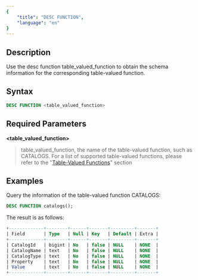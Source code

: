 ```yaml
---
{
    "title": "DESC FUNCTION",
    "language": "en"
}
---
```


## Description

Use the desc function table_valued_function to obtain the schema information for the corresponding table-valued function.

## Syntax

```sql
DESC FUNCTION <table_valued_function>
```

## Required Parameters

**<table_valued_function>**

> table_valued_function, the name of the table-valued function, such as CATALOGS. For a list of supported table-valued functions, please refer to the "[Table-Valued Functions](https://doris.apache.org/en/docs/dev/sql-manual/sql-functions/table-valued-functions/s3/)" section

## Examples

Query the information of the table-valued function CATALOGS:

```sql
DESC FUNCTION catalogs();
```

The result is as follows:

```sql
+-------------+--------+------+-------+---------+-------+
| Field       | Type   | Null | Key   | Default | Extra |
+-------------+--------+------+-------+---------+-------+
| CatalogId   | bigint | No   | false | NULL    | NONE  |
| CatalogName | text   | No   | false | NULL    | NONE  |
| CatalogType | text   | No   | false | NULL    | NONE  |
| Property    | text   | No   | false | NULL    | NONE  |
| Value       | text   | No   | false | NULL    | NONE  |
+-------------+--------+------+-------+---------+-------+
```
